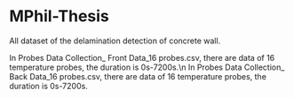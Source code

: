 # MPhil-Thesis
All dataset of the delamination detection of concrete wall.

In Probes Data Collection_ Front Data_16 probes.csv, there are data of 16 temperature probes, the duration is 0s-7200s.\n
In Probes Data Collection_ Back Data_16 probes.csv, there are data of 16 temperature probes, the duration is 0s-7200s.

